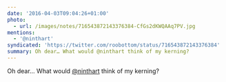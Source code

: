 ```yaml
---
date: '2016-04-03T09:04:26+01:00'
photo:
  - url: /images/notes/716543872143376384-CfGs2dKWQAAq7PV.jpg
mentions:
  - '@ninthart'
syndicated: 'https://twitter.com/roobottom/status/716543872143376384'
summary: Oh dear… What would @ninthart think of my kerning?
---
```

Oh dear… What would [@ninthart](https://twitter.com/@ninthart) think of my kerning? 
